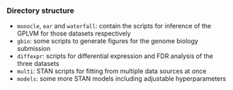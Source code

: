 ### Directory structure

- `monocle`, `ear` and `waterfall`: contain the scripts for inference of the GPLVM for those datasets respectively
- `gbio`: some scripts to generate figures for the genome biology submission
- `diffexpr`: scripts for differential expression and FDR analysis of the three datasets
- `multi`: STAN scripts for fitting from multiple data sources at once
- `models`: some more STAN models including adjustable hyperparameters

